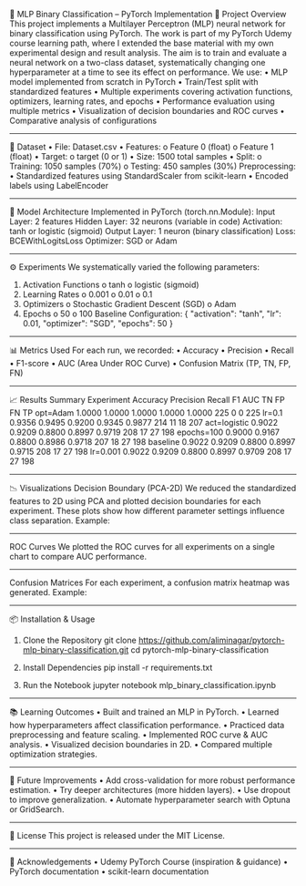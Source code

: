 🧠 MLP Binary Classification – PyTorch Implementation
📌 Project Overview
This project implements a Multilayer Perceptron (MLP) neural network for binary classification using PyTorch.
The work is part of my PyTorch Udemy course learning path, where I extended the base material with my own experimental design and result analysis.
The aim is to train and evaluate a neural network on a two-class dataset, systematically changing one hyperparameter at a time to see its effect on performance.
We use:
•	MLP model implemented from scratch in PyTorch
•	Train/Test split with standardized features
•	Multiple experiments covering activation functions, optimizers, learning rates, and epochs
•	Performance evaluation using multiple metrics
•	Visualization of decision boundaries and ROC curves
•	Comparative analysis of configurations
________________________________________
📂 Dataset
•	File: Dataset.csv
•	Features:
o	Feature 0 (float)
o	Feature 1 (float)
•	Target:
o	target (0 or 1)
•	Size: 1500 total samples
•	Split:
o	Training: 1050 samples (70%)
o	Testing: 450 samples (30%)
Preprocessing:
•	Standardized features using StandardScaler from scikit-learn
•	Encoded labels using LabelEncoder
________________________________________
🧮 Model Architecture
Implemented in PyTorch (torch.nn.Module):
Input Layer:  2 features
Hidden Layer: 32 neurons (variable in code)
Activation:   tanh or logistic (sigmoid)
Output Layer: 1 neuron (binary classification)
Loss:         BCEWithLogitsLoss
Optimizer:    SGD or Adam
________________________________________
⚙️ Experiments
We systematically varied the following parameters:
1.	Activation Functions
o	tanh
o	logistic (sigmoid)
2.	Learning Rates
o	0.001
o	0.01
o	0.1
3.	Optimizers
o	Stochastic Gradient Descent (SGD)
o	Adam
4.	Epochs
o	50
o	100
Baseline Configuration:
{
    "activation": "tanh",
    "lr": 0.01,
    "optimizer": "SGD",
    "epochs": 50
}
________________________________________
📊 Metrics Used
For each run, we recorded:
•	Accuracy
•	Precision
•	Recall
•	F1-score
•	AUC (Area Under ROC Curve)
•	Confusion Matrix (TP, TN, FP, FN)
________________________________________
📈 Results Summary
Experiment	Accuracy	Precision	Recall	F1	AUC	TN	FP	FN	TP
opt=Adam	1.0000	1.0000	1.0000	1.0000	1.0000	225	0	0	225
lr=0.1	0.9356	0.9495	0.9200	0.9345	0.9877	214	11	18	207
act=logistic	0.9022	0.9209	0.8800	0.8997	0.9719	208	17	27	198
epochs=100	0.9000	0.9167	0.8800	0.8986	0.9718	207	18	27	198
baseline	0.9022	0.9209	0.8800	0.8997	0.9715	208	17	27	198
lr=0.001	0.9022	0.9209	0.8800	0.8997	0.9709	208	17	27	198
________________________________________
📉 Visualizations
Decision Boundary (PCA-2D)
We reduced the standardized features to 2D using PCA and plotted decision boundaries for each experiment.
These plots show how different parameter settings influence class separation.
Example:
________________________________________
ROC Curves
We plotted the ROC curves for all experiments on a single chart to compare AUC performance.
________________________________________
Confusion Matrices
For each experiment, a confusion matrix heatmap was generated.
Example:
________________________________________
📦 Installation & Usage
1. Clone the Repository
git clone https://github.com/aliminagar/pytorch-mlp-binary-classification.git
cd pytorch-mlp-binary-classification

2. Install Dependencies
pip install -r requirements.txt

3. Run the Notebook
jupyter notebook mlp_binary_classification.ipynb
________________________________________
📚 Learning Outcomes
•	Built and trained an MLP in PyTorch.
•	Learned how hyperparameters affect classification performance.
•	Practiced data preprocessing and feature scaling.
•	Implemented ROC curve & AUC analysis.
•	Visualized decision boundaries in 2D.
•	Compared multiple optimization strategies.
________________________________________
🚀 Future Improvements
•	Add cross-validation for more robust performance estimation.
•	Try deeper architectures (more hidden layers).
•	Use dropout to improve generalization.
•	Automate hyperparameter search with Optuna or GridSearch.
________________________________________
📜 License
This project is released under the MIT License.
________________________________________
🔗 Acknowledgements
•	Udemy PyTorch Course (inspiration & guidance)
•	PyTorch documentation
•	scikit-learn documentation
